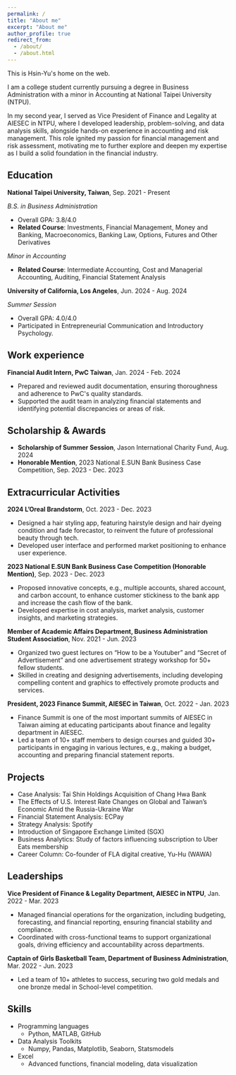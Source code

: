 ```yaml
---
permalink: /
title: "About me"
excerpt: "About me"
author_profile: true
redirect_from: 
  - /about/
  - /about.html
---
```

This is Hsin-Yu's home on the web.

I am a college student currently pursuing a degree in Business Administration with a minor in Accounting at National Taipei University (NTPU).

In my second year, I served as Vice President of Finance and Legality at AIESEC in NTPU, where I developed leadership, problem-solving, and data analysis skills, alongside hands-on experience in accounting and risk management. This role ignited my passion for financial management and risk assessment, motivating me to further explore and deepen my expertise as I build a solid foundation in the financial industry.


<!-- [PDF](/files/CHENCHIA_CV.pdf){: .btn} -->
## Education
**National Taipei University, Taiwan**,  Sep. 2021 - Present

*B.S. in Business Administration*
* Overall GPA: 3.8/4.0
* **Related Course**: Investments, Financial Management, Money and Banking,  Macroeconomics, Banking Law, Options, Futures and Other Derivatives

*Minor in Accounting*
* **Related Course**: Intermediate Accounting, Cost and Managerial Accounting, Auditing, Financial Statement Analysis

**University of California, Los Angeles**, Jun. 2024 - Aug. 2024

*Summer Session*
* Overall GPA: 4.0/4.0
* Participated in Entrepreneurial Communication and Introductory Psychology.

## Work experience
**Financial Audit Intern, PwC Taiwan**, Jan. 2024 - Feb. 2024
* Prepared and reviewed audit documentation, ensuring thoroughness and adherence to PwC's quality standards.
* Supported the audit team in analyzing financial statements and identifying potential discrepancies or areas of risk.

## Scholarship & Awards
* **Scholarship of Summer Session**, Jason International Charity Fund, Aug. 2024
* **Honorable Mention**, 2023 National E.SUN Bank Business Case Competition, Sep. 2023 - Dec. 2023

## Extracurricular Activities
**2024 L’Oreal Brandstorm**, Oct. 2023 - Dec. 2023
* Designed a hair styling app, featuring hairstyle design and hair dyeing condition and fade forecastor, to reinvent the future of professional beauty through tech.
* Developed user interface and performed market positioning to enhance user experience.

**2023 National E.SUN Bank Business Case Competition (Honorable Mention)**, Sep. 2023 - Dec. 2023
* Proposed innovative concepts, e.g., multiple accounts, shared account, and carbon account, to enhance customer stickiness to the bank app and increase the cash flow of the bank.
* Developed expertise in cost analysis, market analysis, customer insights, and marketing strategies.

**Member of Academic Affairs Department, Business Administration Student Association**, Nov. 2021 - Jun. 2023
* Organized two guest lectures on “How to be a Youtuber” and “Secret of Advertisement” and one advertisement strategy workshop for 50+ fellow students.
* Skilled in creating and designing advertisements, including developing compelling content and graphics to effectively promote products and services.

**President, 2023 Finance Summit, AIESEC in Taiwan**, Oct. 2022 - Jan. 2023
* Finance Summit is one of the most important summits of AIESEC in Taiwan aiming at educating participants about finance and legality department in AIESEC.
* Led a team of 10+ staff members to design courses and guided 30+ participants in engaging in various lectures, e.g., making a budget, accounting and preparing financial statement reports.

## Projects
 * Case Analysis: Tai Shin Holdings Acquisition of Chang Hwa Bank
 * The Effects of U.S. Interest Rate Changes on Global and Taiwan’s Economic Amid the Russia-Ukraine War
 * Financial Statement Analysis: ECPay
 * Strategy Analysis: Spotify
 * Introduction of Singapore Exchange Limited (SGX)
 * Business Analytics: Study of factors influencing subscription to Uber Eats membership
 * Career Column: Co-founder of FLA digital creative, Yu-Hu (WAWA)

## Leaderships  
**Vice President of Finance & Legality Department, AIESEC in NTPU**, Jan. 2022 - Mar. 2023
* Managed financial operations for the organization, including budgeting, forecasting, and financial reporting, ensuring financial stability and compliance.
* Coordinated with cross-functional teams to support organizational goals, driving efficiency and accountability across departments.

**Captain of Girls Basketball Team, Department of Business Administration**, Mar. 2022 - Jun. 2023
* Led a team of 10+ athletes to success, securing two gold medals and one bronze medal in School-level competition.

## Skills
* Programming languages
  * Python, MATLAB, GitHub
* Data Analysis Toolkits 
  * Numpy, Pandas, Matplotlib, Seaborn, Statsmodels
* Excel 
  * Advanced functions, financial modeling, data visualization




<!-- ## Talks
  <ul>{% for post in site.talks reversed %}
    {% include archive-single-talk-cv.html %}
  {% endfor %}</ul> -->



  
<!-- Service and leadership
======
* Currently signed in to 43 different slack teams -->